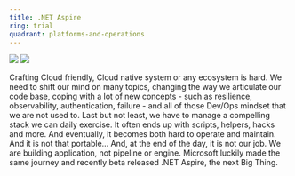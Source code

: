 ```yaml
---
title: .NET Aspire
ring: trial
quadrant: platforms-and-operations
---
```


[![](https://img.shields.io/badge/aspire-0c7cba?logo=gitbook&logoColor=000&style=flat)](https://learn.microsoft.com/en-us/dotnet/aspire/)
[![](https://img.shields.io/badge/101-de5f85?logo=github&logoColor=000&style=flat)](https://github.com/RVR06/aspire)

Crafting Cloud friendly, Cloud native system or any ecosystem is hard. We need to shift our mind on many topics, changing the way we articulate our code base, coping with a lot of new concepts - such as resilience, observability, authentication, failure - and all of those Dev/Ops mindset that we are not used to. Last but not least, we have to manage a compelling stack we can daily exercise. It often ends up with scripts, helpers, hacks and more. And eventually, it becomes both hard to operate and maintain. And it is not that portable… And, at the end of the day, it is not our job. We are building application, not pipeline or engine. Microsoft luckily made the same journey and recently beta released .NET Aspire, the next Big Thing.